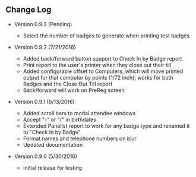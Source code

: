 Change Log
----------------
- Version 0.9.3 (Pending)
    - Select the number of badges to generate when printing test badges

- Version 0.9.2 (7/21/2016)
    - Added back/forward button support to Check In by Badge report
    - Print report to the user's printer when they close out their till
    - Added configurable offset to Computers, which will move printed output for that computer by points (1/72 inch); works 
      for both Badges and the Close Out Till report
    - Back/forward will work on PreReg screen

- Version 0.9.1 (6/13/2016)
    - Added scroll bars to modal attendee windows
    - Accept "-" or "/" in birthdates
    - Extended Panelist report to work for any badge type and renamed it to "Check In by Badge"
    - Format names and telephone numbers on blur
    - Updated documentation

- Version 0.9.0 (5/30/2016)
    - Initial release for testing
